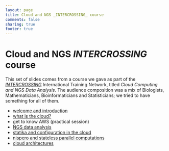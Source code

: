 ```yaml
---
layout: page
title: Cloud and NGS _INTERCROSSING_ course
comments: false
sharing: true
footer: true
---
```


# Cloud and NGS _INTERCROSSING_ course

This set of slides comes from a course we gave as part of the [_INTERCROSSING_](/intercrossing) International Training Network, titled _Cloud Computing and NGS Data Analysis_. The audience composition was a mix of Biologists, Mathematicians, Bioinformaticians and Statisticians; we tried to have something for all of them.

- [welcome and introduction](welcome-and-introduction)
- [what is the cloud?](what-is-the-cloud)
- get to know AWS (practical session)
- [NGS data analysis](ngs-data-analysis)
- [statika and configuration in the cloud](conf-in-the-cloud-statika)
- [nispero and stateless parallel computations](parallel-stateless-nispero)
- [cloud architectures](cloud-architectures)
